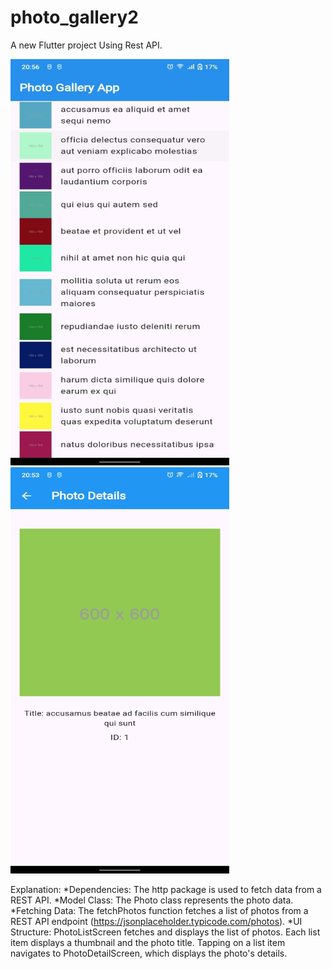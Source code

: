 # photo_gallery2

A new Flutter project Using Rest API.

<img src="1.jpg" alt="Alt text" style="width:350px;height:650px;">
<img src="2.jpg" alt="Alt text" style="width:350px;height:650px;">

Explanation:
*Dependencies: The http package is used to fetch data from a REST API.
*Model Class: The Photo class represents the photo data.
*Fetching Data: The fetchPhotos function fetches a list of photos from a REST API endpoint (https://jsonplaceholder.typicode.com/photos).
*UI Structure:
PhotoListScreen fetches and displays the list of photos.
Each list item displays a thumbnail and the photo title.
Tapping on a list item navigates to PhotoDetailScreen, which displays the photo's details.
